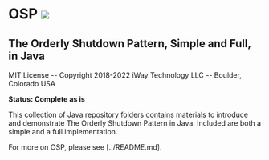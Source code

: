 # OSP <img style="right" src="../images/iwaytechnology284x60.gif" />

## The Orderly Shutdown Pattern, Simple and Full, in Java

MIT License -- Copyright 2018-2022 iWay Technology LLC -- Boulder, Colorado  USA

**Status: Complete as is**

This collection of Java repository folders contains materials to introduce and demonstrate The Orderly Shutdown Pattern in Java.  Included are both a simple and a full implementation.

For more on OSP, please see [../README.md].
